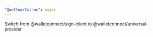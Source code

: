 ```yaml
---
"@onflow/fcl-wc": major
---
```


Switch from @walletconnect/sign-client to @walletconnect/universal-provider
